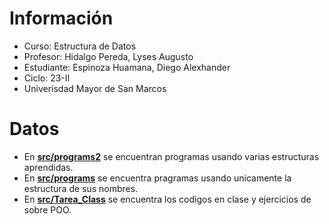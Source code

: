 # Información
- Curso: Estructura de Datos
- Profesor: Hidalgo Pereda, Lyses Augusto 
- Estudiante: Espinoza Huamana, Diego Alexhander
- Ciclo: 23-II
- Univerisdad Mayor de San Marcos


# Datos
- En **[src/programs2](https://github.com/Sterben22/EdD/tree/master/src/programs2)** se encuentran programas usando varias estructuras aprendidas.
- En **[src/programs](https://github.com/Sterben22/EdD/tree/master/src/programs)** se encuentra pragramas usando unicamente la estructura de sus nombres.
- En **[src/Tarea_Class](https://github.com/Sterben22/EdD/tree/master/src/Tarea_Class)** se encuentra los codigos en clase y ejercicios de sobre POO.
